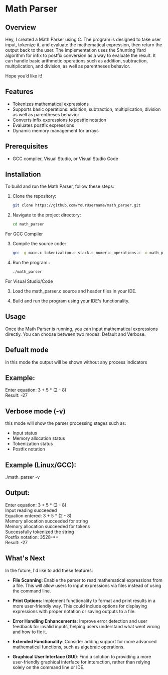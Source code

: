 # Math Parser

## Overview

Hey, I created a Math Parser using C. The program is designed to take user input, tokenize it, and evaluate the mathematical expression, then return the output back to the user. The implementation uses the Shunting Yard algorithm for infix to postfix conversion as a way to evaluate the result. It can handle basic arithmetic operations such as addition, subtraction, multiplication, and division, as well as parentheses behavior.

Hope you’d like it!

## Features
- Tokenizes mathematical expressions
- Supports basic operations: addition, subtraction, multiplication, division as well as parentheses behavior
- Converts infix expressions to postfix notation
- Evaluates postfix expressions
- Dynamic memory management for arrays

## Prerequisites
- GCC compiler, Visual Studio, or Visual Studio Code

## Installation
To build and run the Math Parser, follow these steps:

1. Clone the repository:
   ```bash
   git clone https://github.com/YourUsername/math_parser.git
   
2. Navigate to the project directory:
   ```bash
   cd math_parser

For GCC Compiler

3. Compile the source code:
   ```bash
   gcc -g main.c tokenization.c stack.c numeric_operations.c -o math_parser

4. Run the program::
   ```bash
   ./math_parser

For Visual Studio/Code

3. Load the math_parser.c source and header files in your IDE.

4. Build and run the program using your IDE's functionality.

## Usage
Once the Math Parser is running, you can input mathematical expressions directly. You can choose between two modes: Default and Verbose. 
## Defualt mode
in this mode the output will be shown without any process indicators
## Example:
Enter equation: 3 + 5 * (2 - 8)  
Result: -27
## Verbose mode (-v)
   this mode will show the parser processing stages such as:  
   - Input status  
   - Memory allocation status  
   - Tokenization status  
   - Postfix notation  

## Example (Linux/GCC):
./math_parser -v

## Output:
Enter equation: 3 + 5 * (2 - 8)  
Input reading succeeded  
Equation entered: 3 + 5 * (2 - 8)  
Memory allocation succeeded for string  
Memory allocation succeeded for tokens  
Successfully tokenized the string  
Postfix notation: 3528-*+  
Result: -27  

## What's Next
In the future, I'd like to add these features:

- **File Scanning**: Enable the parser to read mathematical expressions from a file. This will allow users to input expressions via files instead of using the command line.

- **Print Options**: Implement functionality to format and print results in a more user-friendly way. This could include options for displaying expressions with proper notation or saving outputs to a file.

- **Error Handling Enhancements**: Improve error detection and user feedback for invalid inputs, helping users understand what went wrong and how to fix it.

- **Extended Functionality**: Consider adding support for more advanced mathematical functions, such as algebraic operations.

- **Graphical User Interface (GUI)**: Find a solution to providing a more user-friendly graphical interface for interaction, rather than relying solely on the command line or IDE.




  

